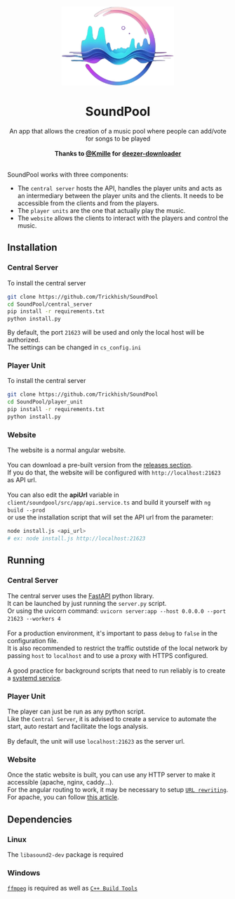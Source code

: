 <div align="center">
  <img style="height:180px;" src="https://github.com/Trickhish/SoundPool/blob/main/soundpool.png?raw=true" />
</div>


<h1 align="center">SoundPool</h1>
<p align="center">
  An app that allows the creation of a music pool where people can add/vote for songs to be played <br/><br/>
  <b>Thanks to <a target="_blank" href="https://github.com/kmille">@Kmille</a> for <a target="_blank" href="https://github.com/kmille/deezer-downloader">deezer-downloader</a></b>
</p>


<br/>
SoundPool works with three components: 

- The `central server` hosts the API, handles the player units and acts as an intermediary between the player units and the clients. It needs to be accessible from the clients and from the players.
- The `player units` are the one that actually play the music.
- The `website` allows the clients to interact with the players and control the music.

## Installation
### Central Server
To install the central server
```bash
git clone https://github.com/Trickhish/SoundPool
cd SoundPool/central_server
pip install -r requirements.txt
python install.py
```
By default, the port `21623` will be used and only the local host will be authorized. \
The settings can be changed in `cs_config.ini`

### Player Unit
To install the central server
```bash
git clone https://github.com/Trickhish/SoundPool
cd SoundPool/player_unit
pip install -r requirements.txt
python install.py
```

### Website
The website is a normal angular website. \
\
You can download a pre-built version from the [releases section](https://github.com/Trickhish/SoundPool/releases). \
If you do that, the website will be configured with `http://localhost:21623` as API url.\
\
You can also edit the **apiUrl** variable in `client/soundpool/src/app/api.service.ts` and build it yourself with `ng build --prod` \
or use the installation script that will set the API url from the parameter: 
```bash
node install.js <api_url>
# ex: node install.js http://localhost:21623
```

## Running
### Central Server
The central server uses the [FastAPI](https://github.com/fastapi/fastapi) python library. \
It can be launched by just running the `server.py` script. \
Or using the uvicorn command: `uvicorn server:app --host 0.0.0.0 --port 21623 --workers 4`\
\
For a production environment, it's important to pass `debug` to `false` in the configuration file. \
It is also recommended to restrict the traffic outstide of the local network by passing `host` to `localhost` and to use a proxy with HTTPS configured.\
\
A good practice for background scripts that need to run reliably is to create a [systemd service](https://linuxconfig.org/how-to-write-a-simple-systemd-service).

### Player Unit
The player can just be run as any python script. \
Like the `Central Server`, it is advised to create a service to automate the start, auto restart and facilitate the logs analysis.\
\
By default, the unit will use `localhost:21623` as the server url.

### Website
Once the static website is built, you can use any HTTP server to make it accessible (apache, nginx, caddy...).\
For the angular routing to work, it may be necessary to setup [`URL rewriting`](). \
For apache, you can follow [this article](https://dev.to/timetc/angular-with-clean-urls-using-apaches-modrewrite-2bjb).

## Dependencies
### Linux
The `libasound2-dev` package is required

### Windows
[`ffmpeg`](https://ffmpeg.org/download.html#build-windows) is required as well as [`C++ Build Tools`](https://visualstudio.microsoft.com/visual-cpp-build-tools/)
